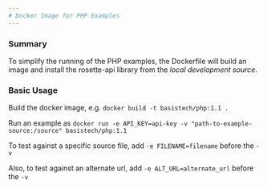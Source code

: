 ```yaml
---
# Docker Image for PHP Examples
---
```

### Summary
To simplify the running of the PHP examples, the Dockerfile will build an image and install the rosette-api library from the *local development source*.

### Basic Usage
Build the docker image, e.g. `docker build -t basistech/php:1.1 .`

Run an example as `docker run -e API_KEY=api-key -v "path-to-example-source:/source" basistech/php:1.1`

To test against a specific source file, add `-e FILENAME=filename` before the `-v`

Also, to test against an alternate url, add `-e ALT_URL=alternate_url` before the `-v`
